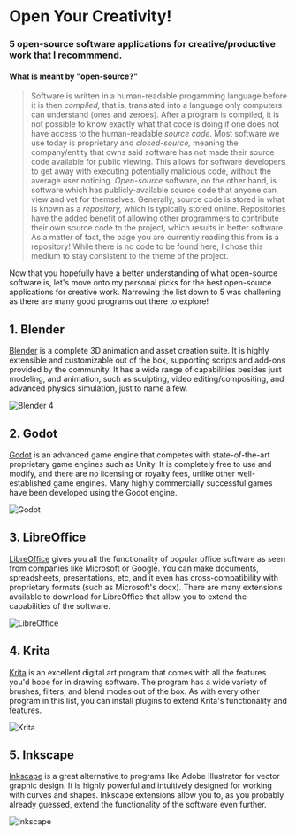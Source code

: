 # Open Your Creativity!

### 5 open-source software applications for creative/productive work that I recommmend.

#### What is meant by "open-source?"
> Software is written in a human-readable progamming language before it is then *compiled,* that is, translated into a language only computers can understand (ones and zeroes). After a program is compiled, it is not possible to know exactly what that code is doing if one does not have access to the human-readable *source code.* Most software we use today is proprietary and *closed-source,* meaning the company/entity that owns said software has not made their source code available for public viewing. This allows for software developers to get away with executing potentially malicious code, without the average user noticing. *Open-source* software, on the other hand, is software which has publicly-available source code that anyone can view and vet for themselves. Generally, source code is stored in what is known as a *repository,* which is typically stored online. Repositories have the added benefit of allowing other programmers to contribute their own source code to the project, which results in better software. As a matter of fact, the page you are currently reading this from **is** a repository! While there is no code to be found here, I chose this medium to stay consistent to the theme of the project. 

Now that you hopefully have a better understanding of what open-source software is, let's move onto my personal picks for the best open-source applications for creative work. Narrowing the list down to 5 was challening as there are many good programs out there to explore!

## 1. Blender
[Blender](https://www.blender.org/) is a complete 3D animation and asset creation suite. It is highly extensible and customizable out of the box, supporting scripts and add-ons provided by the community. It has a wide range of capabilities besides just modeling, and animation, such as sculpting, video editing/compositing, and advanced physics simulation, just to name a few.

![Blender 4](https://docs.blender.org/manual/en/latest/_images/getting-started_about_introduction_screenshot.jpg)

## 2. Godot
[Godot](https://godotengine.org/) is an advanced game engine that competes with state-of-the-art proprietary game engines such as Unity. It is completely free to use and modify, and there are no licensing or royalty fees, unlike other well-established game engines. Many highly commercially successful games have been developed using the Godot engine.

![Godot](https://upload.wikimedia.org/wikipedia/commons/e/e3/Godot3.4.png)

## 3. LibreOffice
[LibreOffice](https://www.libreoffice.org/) gives you all the functionality of popular office software as seen from companies like Microsoft or Google. You can make documents, spreadsheets, presentations, etc, and it even has cross-compatibility with proprietary formats (such as Microsoft's docx). There are many extensions available to download for LibreOffice that allow you to extend the capabilities of the software.

![LibreOffice](https://cdn.fosstodon.org/media_attachments/files/110/694/627/646/411/115/original/c72987d48147fe99.png)

## 4. Krita
[Krita](https://krita.org/en/) is an excellent digital art program that comes with all the features you'd hope for in drawing software. The program has a wide variety of brushes, filters, and blend modes out of the box. As with every other program in this list, you can install plugins to extend Krita's functionality and features. 

![Krita](https://cdn.kde.org/screenshots/krita/splash.png)

## 5. Inkscape
[Inkscape](https://inkscape.org/) is a great alternative to programs like Adobe Illustrator for vector graphic design. It is highly powerful and intuitively designed for working with curves and shapes. Inkscape extensions allow you to, as you probably already guessed, extend the functionality of the software even further.

![Inkscape](https://wiki.inkscape.org/wiki/images/b/b8/Outline_Overlay_Preview.png)
